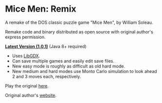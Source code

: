 # Mice Men: Remix #

A remake of the DOS classic puzzle game "Mice Men", by William Soleau.

Remake code and binary distributed as open source with original author's express permission.

**[Latest Version (1.0.1)](https://github.com/synkarius/micemen/releases/download/1.0.1/micemen.zip)** (Java 8+ required)

* Uses [LibGDX](https://github.com/libgdx/libgdx).
* Can save multiple games and easily edit save files.
* New easy mode is roughly as difficult as old hard mode.
* New medium and hard modes use Monto Carlo simulation to look ahead 2 and 3 moves each, respectively.

Play the original [here](https://archive.org/details/MiceMen_1020).

Original author's [website](http://www.soleau.com).
